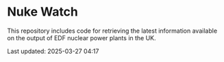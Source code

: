 # Nuke Watch

This repository includes code for retrieving the latest information available on the output of EDF nuclear power plants in the UK.

Last updated: 2025-03-27 04:17